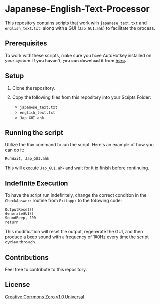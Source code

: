 # Japanese-English-Text-Processor

This repository contains scripts that work with `japanese_text.txt` and `english_text.txt`, along with a GUI (`Jap_GUI.ahk`) to facilitate the process.

## Prerequisites

To work with these scripts, make sure you have AutoHotkey installed on your system. If you haven't, you can download it from [here](https://www.autohotkey.com/).

## Setup

1. Clone the repository.
2. Copy the following files from this repository into your Scripts Folder:

   - `japanese_text.txt`
   - `english_text.txt`
   - `Jap_GUI.ahk`
   
## Running the script

Utilize the Run command to run the script. Here's an example of how you can do it:

```autohotkey
RunWait, Jap_GUI.ahk
```

This will execute `Jap_GUI.ahk` and wait for it to finish before continuing.

## Indefinite Execution

To have the script run indefinitely, change the correct condition in the `CheckAnswer:` routine from `Exitapp:` to the following code:

```autohotkey
OutputReset()
GenorateGUI()
SoundBeep, 100
return
```

This modification will reset the output, regenerate the GUI, and then produce a beep sound with a frequency of 100Hz every time the script cycles through.

## Contributions

Feel free to contribute to this repository.

## License

[Creative Commons Zero v1.0 Universal](https://creativecommons.org/publicdomain/zero/1.0/)
